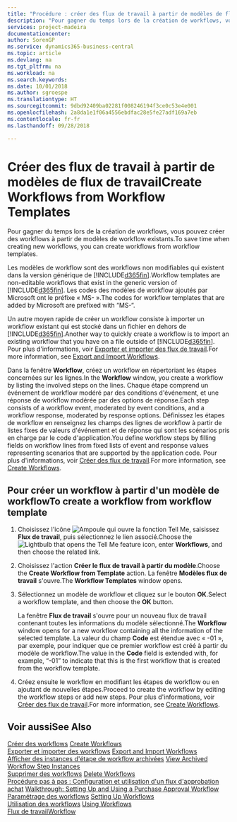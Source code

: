 ```yaml
---
title: "Procédure : créer des flux de travail à partir de modèles de flux de travail | Microsoft Docs"
description: "Pour gagner du temps lors de la création de workflows, vous pouvez créer des workflows à partir de modèles de workflow existants."
services: project-madeira
documentationcenter: 
author: SorenGP
ms.service: dynamics365-business-central
ms.topic: article
ms.devlang: na
ms.tgt_pltfrm: na
ms.workload: na
ms.search.keywords: 
ms.date: 10/01/2018
ms.author: sgroespe
ms.translationtype: HT
ms.sourcegitcommit: 9dbd92409ba02281f008246194f3ce0c53e4e001
ms.openlocfilehash: 2a8da1e1f06a4556ebdfac28e5fe27adf169a7eb
ms.contentlocale: fr-fr
ms.lasthandoff: 09/28/2018

---
```

# <a name="create-workflows-from-workflow-templates"></a><span data-ttu-id="1452b-103">Créer des flux de travail à partir de modèles de flux de travail</span><span class="sxs-lookup"><span data-stu-id="1452b-103">Create Workflows from Workflow Templates</span></span>
<span data-ttu-id="1452b-104">Pour gagner du temps lors de la création de workflows, vous pouvez créer des workflows à partir de modèles de workflow existants.</span><span class="sxs-lookup"><span data-stu-id="1452b-104">To save time when creating new workflows, you can create workflows from workflow templates.</span></span>  

 <span data-ttu-id="1452b-105">Les modèles de workflow sont des workflows non modifiables qui existent dans la version générique de [!INCLUDE[d365fin](includes/d365fin_md.md)].</span><span class="sxs-lookup"><span data-stu-id="1452b-105">Workflow templates are non-editable workflows that exist in the generic version of [!INCLUDE[d365fin](includes/d365fin_md.md)].</span></span> <span data-ttu-id="1452b-106">Les codes des modèles de workflow ajoutés par Microsoft ont le préfixe « MS- ».</span><span class="sxs-lookup"><span data-stu-id="1452b-106">The codes for workflow templates that are added by Microsoft are prefixed with “MS-“.</span></span>  

 <span data-ttu-id="1452b-107">Un autre moyen rapide de créer un workflow consiste à importer un workflow existant qui est stocké dans un fichier en dehors de [!INCLUDE[d365fin](includes/d365fin_md.md)].</span><span class="sxs-lookup"><span data-stu-id="1452b-107">Another way to quickly create a workflow is to import an existing workflow that you have on a file outside of [!INCLUDE[d365fin](includes/d365fin_md.md)].</span></span> <span data-ttu-id="1452b-108">Pour plus d'informations, voir [Exporter et importer des flux de travail](across-how-to-export-and-import-workflows.md).</span><span class="sxs-lookup"><span data-stu-id="1452b-108">For more information, see [Export and Import Workflows](across-how-to-export-and-import-workflows.md).</span></span>  

<span data-ttu-id="1452b-109">Dans la fenêtre **Workflow**, créez un workflow en répertoriant les étapes concernées sur les lignes.</span><span class="sxs-lookup"><span data-stu-id="1452b-109">In the **Workflow** window, you create a workflow by listing the involved steps on the lines.</span></span> <span data-ttu-id="1452b-110">Chaque étape comprend un événement de workflow modéré par des conditions d'événement, et une réponse de workflow modérée par des options de réponse.</span><span class="sxs-lookup"><span data-stu-id="1452b-110">Each step consists of a workflow event, moderated by event conditions, and a workflow response, moderated by response options.</span></span> <span data-ttu-id="1452b-111">Définissez les étapes de workflow en renseignez les champs des lignes de workflow à partir de listes fixes de valeurs d'événement et de réponse qui sont les scénarios pris en charge par le code d'application.</span><span class="sxs-lookup"><span data-stu-id="1452b-111">You define workflow steps by filling fields on workflow lines from fixed lists of event and response values representing scenarios that are supported by the application code.</span></span> <span data-ttu-id="1452b-112">Pour plus d'informations, voir [Créer des flux de travail](across-how-to-create-workflows.md).</span><span class="sxs-lookup"><span data-stu-id="1452b-112">For more information, see [Create Workflows](across-how-to-create-workflows.md).</span></span>  

## <a name="to-create-a-workflow-from-workflow-template"></a><span data-ttu-id="1452b-113">Pour créer un workflow à partir d'un modèle de workflow</span><span class="sxs-lookup"><span data-stu-id="1452b-113">To create a workflow from workflow template</span></span>  
1.  <span data-ttu-id="1452b-114">Choisissez l'icône ![Ampoule qui ouvre la fonction Tell Me](media/ui-search/search_small.png "Dites-moi ce que vous voulez faire"), saisissez **Flux de travail**, puis sélectionnez le lien associé.</span><span class="sxs-lookup"><span data-stu-id="1452b-114">Choose the ![Lightbulb that opens the Tell Me feature](media/ui-search/search_small.png "Tell me what you want to do") icon, enter **Workflows**, and then choose the related link.</span></span>  
2.  <span data-ttu-id="1452b-115">Choisissez l'action **Créer le flux de travail à partir du modèle**.</span><span class="sxs-lookup"><span data-stu-id="1452b-115">Choose the **Create Workflow from Template** action.</span></span> <span data-ttu-id="1452b-116">La fenêtre **Modèles flux de travail** s'ouvre.</span><span class="sxs-lookup"><span data-stu-id="1452b-116">The **Workflow Templates** window opens.</span></span>  
3.  <span data-ttu-id="1452b-117">Sélectionnez un modèle de workflow et cliquez sur le bouton **OK**.</span><span class="sxs-lookup"><span data-stu-id="1452b-117">Select a workflow template, and then choose the **OK** button.</span></span>  

     <span data-ttu-id="1452b-118">La fenêtre **Flux de travail** s'ouvre pour un nouveau flux de travail contenant toutes les informations du modèle sélectionné.</span><span class="sxs-lookup"><span data-stu-id="1452b-118">The **Workflow** window opens for a new workflow containing all the information of the selected template.</span></span> <span data-ttu-id="1452b-119">La valeur du champ **Code** est étendue avec « -01 », par exemple, pour indiquer que ce premier workflow est créé à partir du modèle de workflow.</span><span class="sxs-lookup"><span data-stu-id="1452b-119">The value in the **Code** field is extended with, for example, “-01” to indicate that this is the first workflow that is created from the workflow template.</span></span>  
4.  <span data-ttu-id="1452b-120">Créez ensuite le workflow en modifiant les étapes de workflow ou en ajoutant de nouvelles étapes.</span><span class="sxs-lookup"><span data-stu-id="1452b-120">Proceed to create the workflow by editing the workflow steps or add new steps.</span></span> <span data-ttu-id="1452b-121">Pour plus d'informations, voir [Créer des flux de travail](across-how-to-create-workflows.md).</span><span class="sxs-lookup"><span data-stu-id="1452b-121">For more information, see [Create Workflows](across-how-to-create-workflows.md).</span></span>  

## <a name="see-also"></a><span data-ttu-id="1452b-122">Voir aussi</span><span class="sxs-lookup"><span data-stu-id="1452b-122">See Also</span></span>  
 <span data-ttu-id="1452b-123">[Créer des workflows](across-how-to-create-workflows.md) </span><span class="sxs-lookup"><span data-stu-id="1452b-123">[Create Workflows](across-how-to-create-workflows.md) </span></span>  
 <span data-ttu-id="1452b-124">[Exporter et importer des workflows](across-how-to-export-and-import-workflows.md) </span><span class="sxs-lookup"><span data-stu-id="1452b-124">[Export and Import Workflows](across-how-to-export-and-import-workflows.md) </span></span>  
 <span data-ttu-id="1452b-125">[Afficher des instances d'étape de workflow archivées](across-how-to-view-archived-workflow-step-instances.md) </span><span class="sxs-lookup"><span data-stu-id="1452b-125">[View Archived Workflow Step Instances](across-how-to-view-archived-workflow-step-instances.md) </span></span>  
 <span data-ttu-id="1452b-126">[Supprimer des workflows](across-how-to-delete-workflows.md) </span><span class="sxs-lookup"><span data-stu-id="1452b-126">[Delete Workflows](across-how-to-delete-workflows.md) </span></span>  
 <span data-ttu-id="1452b-127">[Procédure pas à pas : Configuration et utilisation d'un flux d'approbation achat](walkthrough-setting-up-and-using-a-purchase-approval-workflow.md) </span><span class="sxs-lookup"><span data-stu-id="1452b-127">[Walkthrough: Setting Up and Using a Purchase Approval Workflow](walkthrough-setting-up-and-using-a-purchase-approval-workflow.md) </span></span>  
 <span data-ttu-id="1452b-128">[Paramétrage des workflows](across-set-up-workflows.md) </span><span class="sxs-lookup"><span data-stu-id="1452b-128">[Setting Up Workflows](across-set-up-workflows.md) </span></span>  
 <span data-ttu-id="1452b-129">[Utilisation des workflows](across-use-workflows.md) </span><span class="sxs-lookup"><span data-stu-id="1452b-129">[Using Workflows](across-use-workflows.md) </span></span>  
 [<span data-ttu-id="1452b-130">Flux de travail</span><span class="sxs-lookup"><span data-stu-id="1452b-130">Workflow</span></span>](across-workflow.md)   

